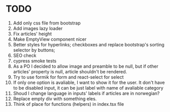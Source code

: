# TODO

1. Add only css file from bootstrap
2. Add images lazy loader
3. Fix articles' height
4. Make EmptyView component nicer
5. Better styles for hyperlinks; checkboxes and replace bootstrap's sorting selector by buttons;
6. SEO check
7. cypress smoke tests
8. As a PO I decided to allow image and preamble to be null, but if other articles' property is null, article shouldn't be rendered.
9. Try to use formik for form and react-select for select
10. If only one option is avaliable, I want to show it for the user. It don't have to be disabled input, it can be just label with name of avaliable category
11. Shoud I change language in inputs' labels if articles are in norwegian?
12. Replace empty div with something eles.
13. Think of place for functions (helpers) in index.tsx file
